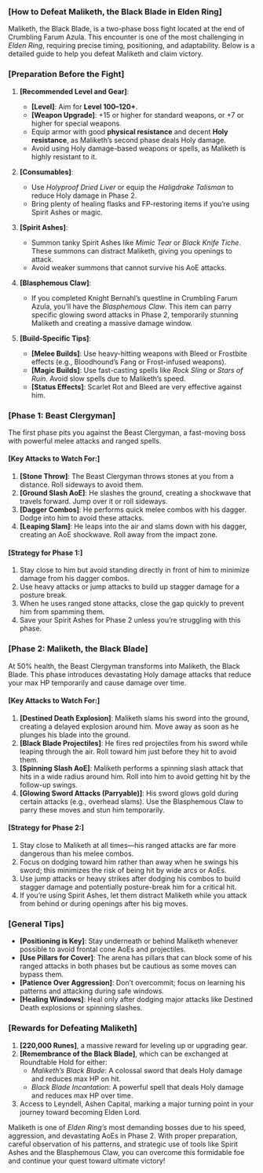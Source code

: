 ### [**How to Defeat Maliketh, the Black Blade in Elden Ring**]

Maliketh, the Black Blade, is a two-phase boss fight located at the end of Crumbling Farum Azula. This encounter is one of the most challenging in *Elden Ring*, requiring precise timing, positioning, and adaptability. Below is a detailed guide to help you defeat Maliketh and claim victory.

### [**Preparation Before the Fight**]

1. **[Recommended Level and Gear]**:
   - **[Level]**: Aim for **Level 100–120+**.
   - **[Weapon Upgrade]**: +15 or higher for standard weapons, or +7 or higher for special weapons.
   - Equip armor with good **physical resistance** and decent **Holy resistance**, as Maliketh’s second phase deals Holy damage.
   - Avoid using Holy damage-based weapons or spells, as Maliketh is highly resistant to it.

2. **[Consumables]**:
   - Use *Holyproof Dried Liver* or equip the *Haligdrake Talisman* to reduce Holy damage in Phase 2.
   - Bring plenty of healing flasks and FP-restoring items if you’re using Spirit Ashes or magic.

3. **[Spirit Ashes]**:
   - Summon tanky Spirit Ashes like *Mimic Tear* or *Black Knife Tiche*. These summons can distract Maliketh, giving you openings to attack.
   - Avoid weaker summons that cannot survive his AoE attacks.

4. **[Blasphemous Claw]**:
   - If you completed Knight Bernahl’s questline in Crumbling Farum Azula, you’ll have the *Blasphemous Claw*. This item can parry specific glowing sword attacks in Phase 2, temporarily stunning Maliketh and creating a massive damage window.

5. **[Build-Specific Tips]**:
   - **[Melee Builds]**: Use heavy-hitting weapons with Bleed or Frostbite effects (e.g., Bloodhound’s Fang or Frost-infused weapons).
   - **[Magic Builds]**: Use fast-casting spells like *Rock Sling* or *Stars of Ruin*. Avoid slow spells due to Maliketh’s speed.
   - **[Status Effects]**: Scarlet Rot and Bleed are very effective against him.

### [**Phase 1: Beast Clergyman**]

The first phase pits you against the Beast Clergyman, a fast-moving boss with powerful melee attacks and ranged spells. 

#### [**Key Attacks to Watch For**:]
1. **[Stone Throw]**: The Beast Clergyman throws stones at you from a distance. Roll sideways to avoid them.
2. **[Ground Slash AoE]**: He slashes the ground, creating a shockwave that travels forward. Jump over it or roll sideways.
3. **[Dagger Combos]**: He performs quick melee combos with his dagger. Dodge into him to avoid these attacks.
4. **[Leaping Slam]**: He leaps into the air and slams down with his dagger, creating an AoE shockwave. Roll away from the impact zone.

#### [**Strategy for Phase 1**:]
1. Stay close to him but avoid standing directly in front of him to minimize damage from his dagger combos.
2. Use heavy attacks or jump attacks to build up stagger damage for a posture break.
3. When he uses ranged stone attacks, close the gap quickly to prevent him from spamming them.
4. Save your Spirit Ashes for Phase 2 unless you’re struggling with this phase.

### [**Phase 2: Maliketh, the Black Blade**]

At 50% health, the Beast Clergyman transforms into Maliketh, the Black Blade. This phase introduces devastating Holy damage attacks that reduce your max HP temporarily and cause damage over time.

#### [**Key Attacks to Watch For**:]
1. **[Destined Death Explosion]**: Maliketh slams his sword into the ground, creating a delayed explosion around him. Move away as soon as he plunges his blade into the ground.
2. **[Black Blade Projectiles]**: He fires red projectiles from his sword while leaping through the air. Roll toward him just before they hit to avoid them.
3. **[Spinning Slash AoE]**: Maliketh performs a spinning slash attack that hits in a wide radius around him. Roll into him to avoid getting hit by the follow-up swings.
4. **[Glowing Sword Attacks (Parryable)]**: His sword glows gold during certain attacks (e.g., overhead slams). Use the Blasphemous Claw to parry these moves and stun him temporarily.

#### [**Strategy for Phase 2**:]
1. Stay close to Maliketh at all times—his ranged attacks are far more dangerous than his melee combos.
2. Focus on dodging toward him rather than away when he swings his sword; this minimizes the risk of being hit by wide arcs or AoEs.
3. Use jump attacks or heavy strikes after dodging his combos to build stagger damage and potentially posture-break him for a critical hit.
4. If you’re using Spirit Ashes, let them distract Maliketh while you attack from behind or during openings after his big moves.

### [**General Tips**]
- **[Positioning is Key]**: Stay underneath or behind Maliketh whenever possible to avoid frontal cone AoEs and projectiles.
- **[Use Pillars for Cover]**: The arena has pillars that can block some of his ranged attacks in both phases but be cautious as some moves can bypass them.
- **[Patience Over Aggression]**: Don’t overcommit; focus on learning his patterns and attacking during safe windows.
- **[Healing Windows]**: Heal only after dodging major attacks like Destined Death explosions or spinning slashes.

### [**Rewards for Defeating Maliketh**]
1. **[220,000 Runes]**, a massive reward for leveling up or upgrading gear.
2. **[Remembrance of the Black Blade]**, which can be exchanged at Roundtable Hold for either:
   - *Maliketh’s Black Blade*: A colossal sword that deals Holy damage and reduces max HP on hit.
   - *Black Blade Incantation*: A powerful spell that deals Holy damage and reduces max HP over time.
3. Access to Leyndell, Ashen Capital, marking a major turning point in your journey toward becoming Elden Lord.

Maliketh is one of *Elden Ring’s* most demanding bosses due to his speed, aggression, and devastating AoEs in Phase 2. With proper preparation, careful observation of his patterns, and strategic use of tools like Spirit Ashes and the Blasphemous Claw, you can overcome this formidable foe and continue your quest toward ultimate victory!